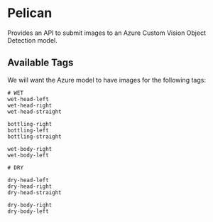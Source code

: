 # Pelican

Provides an API to submit images to an Azure Custom Vision Object Detection model.

## Available Tags

We will want the Azure model to have images for the following tags:

```
# WET
wet-head-left
wet-head-right
wet-head-straight

bottling-right
bottling-left
bottling-straight

wet-body-right
wet-body-left

# DRY

dry-head-left
dry-head-right
dry-head-straight

dry-body-right
dry-body-left
```
